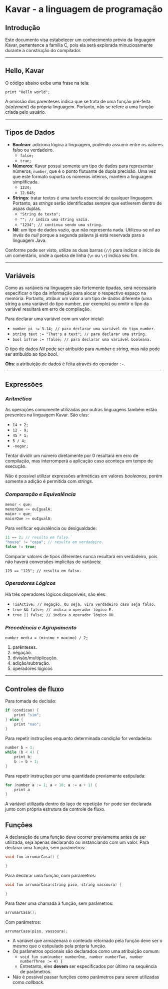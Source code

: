 # Kavar - a linguagem de programação

## Introdução

Este documento visa estabelecer um conhecimento prévio da linguagem Kavar, pertentence a família C, pois ela será explorada minuciosamente durante a construção do compilador.

---

## Hello, Kavar

O código abaixo exibe uma frase na tela:

`print "Hello world";`

A omissão dos parenteses indica que se trata de uma função pré-feita (*statement*) da própria linguagem. Portanto, não se refere a uma função criada pelo usuário.

---

## Tipos de Dados

* **Boolean**: adiciona lógica à linguagem, podendo assumir entre os valores falso ou verdadeiro.
  * `false;`
  * `true;`
* **Números**: Kavar possui somente um tipo de dados para representar números, `number`, que é o ponto flutuante de dupla precisão. Uma vez que este formato suporta os números inteiros, mantém a linguagem simplificada.
  * `1234;`
  * `12.648;`
* **Strings**: tratar textos é uma tarefa essencial de qualquer linguagem. Portanto, as *strings* serão identificadas sempre que estiverem dentro de aspas duplas.
  * `"String de texto";`
  * `""; // indica uma string vazia.`
  * `"1234"; // continua sendo uma string.`
* **Nil**: um tipo de dados vazio, que não representa nada. Utilizou-se *nil* ao invés de *null* porque a segunda palavra já está reservada para a linguagem Java.

Conforme pode ser visto, utilize as duas barras (`//`) para indicar o início de um comentário, onde a quebra de linha (`\n` ou `\r`) indica seu fim.

---

## Variáveis

Como as variáveis na linguagem são fortemente tipadas, será necessário especificar o tipo da informação para alocar o respectivo espaço na memória. Portanto, atribuir um valor a um tipo de dados diferente (uma string a uma variável do tipo number, por exemplo) ou omitir o tipo da variável resultará em erro de compilação.

Para declarar uma variável com um valor inicial:

* `number pi := 3.14; // para declarar uma variável do tipo number.`
* `string text := "That's a text"; // para declarar uma string.`
* `bool isTrue := !false; // para declarar uma variável booleana.`

O tipo de dados *Nil* pode ser atribuído para *number* e *string*, mas não pode ser atribuído ao tipo *bool*.

**Obs**: a atribuição de dados é feita através do operador `:-`.

---

## Expressões

### *Aritmética*

As operações comumente utilizadas por outras linguagens também estão presentes na linguagem Kavar. São elas:

* `14 + 2;`
* `12 - 9;`
* `45 * 1;`
* `5 / 4;`
* `-negar;`

Tentar dividir um número diretamente por 0 resultará em erro de compilação, mas interromperá a aplicação caso aconteça em tempo de execução.

Não é possível utilizar expressões aritméticas em valores *booleanos*, porém somente a adição é permitida com *strings*.

### *Comparação e Equivalência*

```c
menor < que;
menorQue <= ouIgualA;
maior > que;
maiorQue >= ouIgualA;
```

Para verificar equivalência ou desigualdade:

```c
11 == 2; // resulta em falso.`
"house" != "casa"; // resulta em verdadeiro.
false != true;
```

Comparar valores de tipos diferentes nunca resultará em verdadeiro, pois não haverá conversões implícitas de variáveis:

`123 == "123"; // resulta em falso.`

### *Operadores Lógicos*

Há três operadores lógicos disponíveis, são eles:

* `!isActive; // negação. Ou seja, vira verdadeiro caso seja falso.`
* `true && false; // indica o operador lógico E.`
* `true || false; // indica o operador lógico OU.`

### *Precedência e Agrupamento*

`number media = (minimo + maximo) / 2;`

1. parênteses.
2. negação.
3. divisão/multiplicação.
4. adição/subtração.
5. operadores lógicos

---

## Controles de fluxo

Para tomada de decisão:

```c
if (condicao) {
    print "sim";
} else {
    print "nao";
}
```

Para repetir instruções enquanto determinada condição for verdadeira:

```c
number b = 1;
while (b < 4) {
    print b;
    b := b + 1;
}
```

Para repetir instruções por uma quantidade previamente estipulada:

```c
for (number a := 1; a < 10; a := a + 1) {
    print a
}
```

A variável utilizada dentro do laço de repetição `for` pode ser declarada junto com própria estrutura de controle de fluxo.

## Funções

A declaração de uma função deve ocorrer previamente antes de ser utilizada, seja apenas declarando ou instanciando com um valor. Para declarar uma função, sem parâmetros:

```c
void fun arrumarCasa() {

}
```

Para declarar uma função, com parâmetros:

```c
void fun arrumarCasa(string piso, string vassoura) {

}
```

Para fazer uma chamada à função, sem parâmetros:

```c
arrumarCasa();
```

Com parâmetros:

```c
arrumarCasa(piso, vassoura);
```

* A variável que armazenará o conteúdo retornado pela função deve ser o mesmo que o estipulado pela própria função.
* Os parâmetros opcionais são declarados como uma atribuição comum:
  * `void fun sum(number numberOne, number numberTwo, number numberThree := 4) {`
  * Entretanto, eles **devem** ser especificados por último na sequência de parâmetros.
* Não é possível passar funções como parâmetros para serem utilizadas como *callback*.
